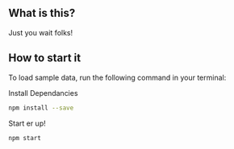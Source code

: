 ## What is this?

Just you wait folks!

## How to start it

To load sample data, run the following command in your terminal:

Install Dependancies 
```bash
npm install --save
```

Start er up!
```bash
npm start
```



